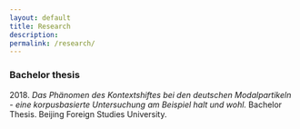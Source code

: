 ```yaml
---
layout: default
title: Research
description: 
permalink: /research/
---
```


### Bachelor thesis
2018\. *Das Phänomen des Kontextshiftes bei den deutschen Modalpartikeln - eine korpusbasierte Untersuchung am Beispiel halt und wohl.* Bachelor Thesis. Beijing Foreign Studies University.
